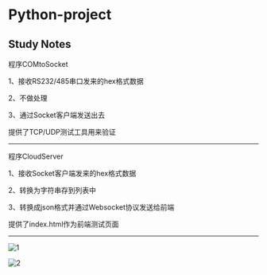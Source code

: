 # Python-project
Study Notes
---------------------------------------------------------------------------------------------------------
程序COMtoSocket

1、接收RS232/485串口发来的hex格式数据

2、不做处理

3、通过Socket客户端发送出去

提供了TCP/UDP测试工具用来验证

---------------------------------------------------------------------------------------------------------
程序CloudServer

1、接收Socket客户端发来的hex格式数据

2、转换为字符串存到列表中

3、转换成json格式并通过Websocket协议发送给前端

提供了index.html作为前端测试页面

---------------------------------------------------------------------------------------------------------

![1](https://user-images.githubusercontent.com/49359900/124698601-c78dc480-df1b-11eb-9f78-9b6d35333285.jpg)

![2](https://user-images.githubusercontent.com/49359900/125199922-0664a700-e29b-11eb-8f93-35c3907cc333.png)

